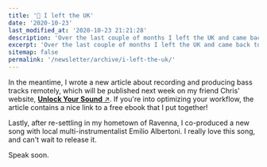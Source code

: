 ```yaml
---
title: '📝 I left the UK'
date: '2020-10-23'
last_modified_at: '2020-10-23 21:21:28'
description: 'Over the last couple of months I left the UK and came back to Italy.'
excerpt: 'Over the last couple of months I left the UK and came back to Italy. If you’re interested in the reasons why I chose so, here’s a <a href="/blog/back-to-the-future-leaving-the-uk/">short blog post</a>.'
sitemap: false
permalink: '/newsletter/archive/i-left-the-uk/'
---
```

In the meantime, I wrote a new article about recording and producing bass tracks remotely, which will be published next week on my friend Chris' website, [**Unlock Your Sound**&nbsp;↗︎](https://unlockyoursound.com). If you're into optimizing your workflow, the article contains a nice link to a free ebook that I put together!

Lastly, after re-settling in my hometown of Ravenna, I co-produced a new song with local multi-instrumentalist Emilio Albertoni. I really love this song, and can't wait to release it.

Speak soon.
